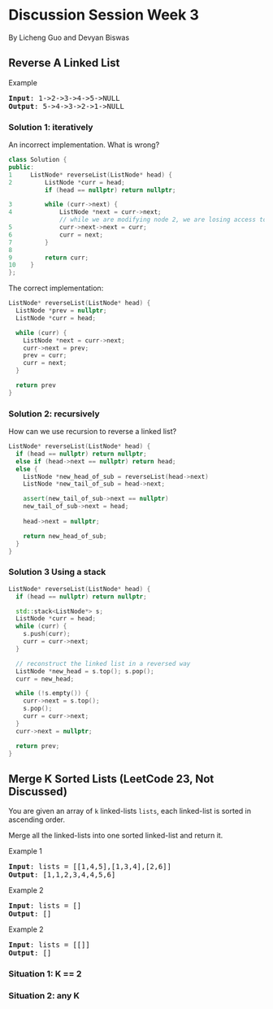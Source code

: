 # Discussion Session Week 3
By Licheng Guo and Devyan Biswas

## Reverse A Linked List

Example 
<pre>
<b>Input</b>: 1->2->3->4->5->NULL
<b>Output</b>: 5->4->3->2->1->NULL
</pre>

### Solution 1: iteratively

An incorrect implementation. What is wrong?
```c++
class Solution {
public:
1     ListNode* reverseList(ListNode* head) {
2         ListNode *curr = head;
          if (head == nullptr) return nullptr;

3         while (curr->next) {
4             ListNode *next = curr->next;
              // while we are modifying node 2, we are losing access to node 3
5             curr->next->next = curr;
6             curr = next;
7         }
8         
9         return curr;
10    }
};
```

The correct implementation:
```c++
ListNode* reverseList(ListNode* head) {
  ListNode *prev = nullptr;
  ListNode *curr = head;

  while (curr) {
    ListNode *next = curr->next;
    curr->next = prev;
    prev = curr;
    curr = next;
  }

  return prev
}
```

### Solution 2: recursively

How can we use recursion to reverse a linked list?

```c++
ListNode* reverseList(ListNode* head) {
  if (head == nullptr) return nullptr;
  else if (head->next == nullptr) return head;
  else {
    ListNode *new_head_of_sub = reverseList(head->next)
    ListNode *new_tail_of_sub = head->next;

    assert(new_tail_of_sub->next == nullptr)
    new_tail_of_sub->next = head;
    
    head->next = nullptr;

    return new_head_of_sub;
  }
}
```

### Solution 3 Using a stack


```c++
ListNode* reverseList(ListNode* head) {
  if (head == nullptr) return nullptr;

  std::stack<ListNode*> s;
  ListNode *curr = head;
  while (curr) {
    s.push(curr);
    curr = curr->next;
  }

  // reconstruct the linked list in a reversed way
  ListNode *new_head = s.top(); s.pop();
  curr = new_head;

  while (!s.empty()) {
    curr->next = s.top();
    s.pop();
    curr = curr->next;
  }
  curr->next = nullptr;

  return prev;
}
```

## Merge K Sorted Lists (LeetCode 23, Not Discussed)

You are given an array of `k` linked-lists `lists`, each linked-list is sorted in ascending order.

Merge all the linked-lists into one sorted linked-list and return it.

Example 1
<pre>
<b>Input</b>: lists = [[1,4,5],[1,3,4],[2,6]]
<b>Output</b>: [1,1,2,3,4,4,5,6]
</pre>

Example 2
<pre>
<b>Input</b>: lists = []
<b>Output</b>: []
</pre>

Example 2
<pre>
<b>Input</b>: lists = [[]]
<b>Output</b>: []
</pre>

### Situation 1: K == 2

### Situation 2: any K
